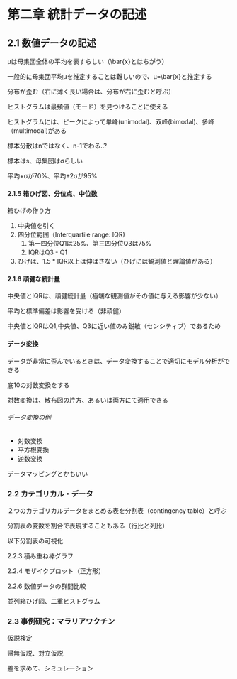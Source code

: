 # 第二章 統計データの記述



## 2.1 数値データの記述

μは母集団全体の平均を表すらしい（\bar{x}とはちがう）

一般的に母集団平均μを推定することは難しいので、μ=\bar{x}と推定する

分布が歪む（右に薄く長い場合は、分布が右に歪むと呼ぶ）

ヒストグラムは最頻値（モード）を見つけることに使える

ヒストグラムには、ピークによって単峰(unimodal)、双峰(bimodal)、多峰（multimodal)がある

標本分散はnではなく、n-1でわる..?

標本はs、母集団はσらしい

平均+σが70%、平均+2σが95%

#### 2.1.5 箱ひげ図、分位点、中位数

箱ひげの作り方

1. 中央値を引く
2. 四分位範囲（Interquartile range: IQR)
   1. 第一四分位Q1は25%、第三四分位Q3は75%
   2. IQRはQ3 - Q1
3. ひげは、1.5 * IQR以上は伸ばさない（ひげには観測値と理論値がある）

#### 2.1.6 頑健な統計量

中央値とIQRは、頑健統計量（極端な観測値がその値に与える影響が少ない）

平均と標準偏差は影響を受ける（非頑健）

中央値とIQRはQ1,中央値、Q3に近い値のみ鋭敏（センシティブ）であるため

#### データ変換

データが非常に歪んでいるときは、データ変換することで適切にモデル分析ができる

底10の対数変換をする

対数変換は、散布図の片方、あるいは両方にて適用できる

###### データ変換の例

* 対数変換
* 平方根変換
* 逆数変換

データマッピングとかもいい

### 2.2 カテゴリカル・データ

２つのカテゴリカルデータをまとめる表を分割表（contingency table）と呼ぶ

分割表の変数を割合で表現することもある（行比と列比）



以下分割表の可視化

2.2.3 積み重ね棒グラフ

2.2.4 モザイクプロット（正方形）

2.2.6 数値データの群間比較

並列箱ひげ図、二重ヒストグラム



### 2.3 事例研究：マラリアワクチン

仮説検定

帰無仮説、対立仮説

差を求めて、シミュレーション














